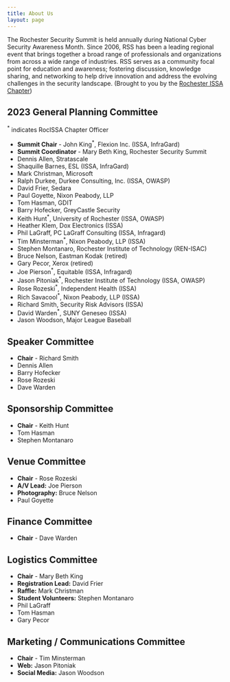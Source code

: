 ```yaml
---
title: About Us
layout: page
---
```


The Rochester Security Summit is held annually during National Cyber Security Awareness Month. Since 2006, RSS has been a leading regional event that brings together a broad range of professionals and organizations from across a wide range of industries. RSS serves as a community focal point for education and awareness; fostering discussion, knowledge sharing, and networking to help drive innovation and address the evolving challenges in the security landscape. (Brought to you by the [Rochester ISSA Chapter](https://www.rocissa.org))


## 2023 General Planning Committee

<sup>*</sup> indicates RocISSA Chapter Officer

* **Summit Chair** - John King<sup>*</sup>, Flexion Inc. (ISSA, InfraGard)
* **Summit Coordinator** - Mary Beth King, Rochester Security Summit
* Dennis Allen, Stratascale
* Shaquille Barnes, ESL (ISSA, InfraGard)
* Mark Christman, Microsoft
* Ralph Durkee, Durkee Consulting, Inc. (ISSA, OWASP)
* David Frier, Sedara
* Paul Goyette, Nixon Peabody, LLP
* Tom Hasman, GDIT
* Barry Hofecker, GreyCastle Security
* Keith Hunt<sup>*</sup>, University of Rochester (ISSA, OWASP)
* Heather Klem, Dox Electronics (ISSA)
* Phil LaGraff, PC LaGraff Consulting (ISSA, Infragard)
* Tim Minsterman<sup>*</sup>, Nixon Peabody, LLP (ISSA)
* Stephen Montanaro, Rochester Institute of Technology (REN-ISAC)
* Bruce Nelson, Eastman Kodak (retired)
* Gary Pecor, Xerox (retired)
* Joe Pierson<sup>*</sup>, Equitable (ISSA, Infragard)
* Jason Pitoniak<sup>*</sup>, Rochester Institute of Technology (ISSA, OWASP)
* Rose Rozeski<sup>*</sup>, Independent Health (ISSA)
* Rich Savacool<sup>*</sup>, Nixon Peabody, LLP (ISSA)
* Richard Smith, Security Risk Advisors (ISSA)
* David Warden<sup>*</sup>, SUNY Geneseo (ISSA)
* Jason Woodson, Major League Baseball

## Speaker Committee

* **Chair** - Richard Smith
* Dennis Allen
* Barry Hofecker
* Rose Rozeski
* Dave Warden

## Sponsorship Committee

* **Chair** - Keith Hunt
* Tom Hasman
* Stephen Montanaro

## Venue Committee

* **Chair** - Rose Rozeski
* **A/V Lead:** Joe Pierson
* **Photography:** Bruce Nelson
* Paul Goyette

## Finance Committee

* **Chair** - Dave Warden

## Logistics Committee

* **Chair** - Mary Beth King
* **Registration Lead:** David Frier
* **Raffle:** Mark Christman
* **Student Volunteers:** Stephen Montanaro
* Phil LaGraff
* Tom Hasman
* Gary Pecor

## Marketing / Communications Committee

* **Chair** - Tim Minsterman
* **Web:** Jason Pitoniak
* **Social Media:** Jason Woodson
